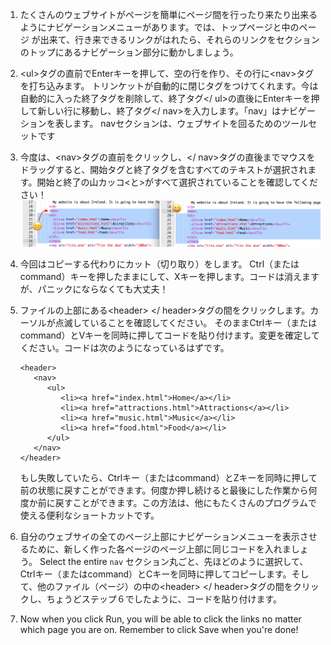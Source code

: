 1. たくさんのウェブサイトがページを簡単にページ間を行ったり来たり出来るようにナビゲーションメニューがあります。では、トップページと中のページ が出来て、行き来できるリンクがはれたら、それらのリンクをセクションのトップにあるナビゲーション部分に動かしましょう。　
2. &lt;ul&gt;タグの直前でEnterキーを押して、空の行を作り、その行に&lt;nav&gt;タグを打ち込みます。 トリンケットが自動的に閉じタグをつけてくれます。今は自動的に入った終了タグを削除して、終了タグ&lt;/ ul&gt;の直後にEnterキーを押して新しい行に移動し、終了タグ&lt;/ nav&gt;を入力します。「nav」はナビゲーションを表します。 navセクションは、ウェブサイトを回るためのツールセットです
3. 今度は、&lt;nav&gt;タグの直前をクリックし、&lt;/ nav&gt;タグの直後までマウスをドラッグすると、開始タグと終了タグを含むすべてのテキストが選択されます。開始と終了の山カッコ&lt;と&gt;がすべて選択されていることを確認してください！![](assets/SelectTextYayWhoops.png)
4. 今回はコピーする代わりにカット（切り取り）をします。 Ctrl（またはcommand）キーを押したままにして、Xキーを押します。コードは消えますが、パニックにならなくても大丈夫！

5. ファイルの上部にある&lt;header&gt; &lt;/ header&gt;タグの間をクリックします。カーソルが点滅していることを確認してください。 そのままCtrlキー（またはcommand）とVキーを同時に押してコードを貼り付けます。変更を確定してください。コードは次のようになっているはずです。

   ```
   <header>
      <nav>
         <ul>
            <li><a href="index.html">Home</a></li>
            <li><a href="attractions.html">Attractions</a></li>
            <li><a href="music.html">Music</a></li>
            <li><a href="food.html">Food</a></li>
         </ul>
      </nav>
   </header>
   ```

   もし失敗していたら、Ctrlキー（またはcommand）とZキーを同時に押して前の状態に戻すことができます。何度か押し続けると最後にした作業から何度か前に戻すことができます。この方法は、他にもたくさんのプログラムで使える便利なショートカットです。

6. 自分のウェブサイの全てのページ上部にナビゲーションメニューを表示させるために、新しく作った各ページのページ上部に同じコードを入れましょう。 Select the entire `nav` セクション丸ごと、先ほどのように選択して、Ctrlキー（またはcommand）とCキーを同時に押してコピーします。そして、他のファイル（ページ）の中の&lt;header&gt; &lt;/ header&gt;タグの間をクリックし、ちょうどステップ６でしたように、コードを貼り付けます。

7. Now when you click Run, you will be able to click the links no matter which page you are on. Remember to  click Save when you're done!



